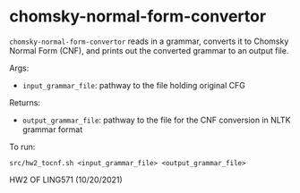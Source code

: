 # chomsky-normal-form-convertor
```chomsky-normal-form-convertor``` reads in a grammar, converts it to Chomsky Normal Form (CNF), and prints out the converted grammar to an output file. 

Args:
* ```input_grammar_file```: pathway to the file holding original CFG

Returns:
* ```output_grammar_file```: pathway to the file for the CNF conversion in NLTK grammar format

To run: 
```
src/hw2_tocnf.sh <input_grammar_file> <output_grammar_file>
```

HW2 OF LING571 (10/20/2021) 